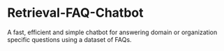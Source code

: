 # Retrieval-FAQ-Chatbot
A fast, efficient and simple chatbot for answering domain or organization specific questions using a dataset of FAQs.
